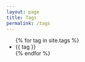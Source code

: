 ```yaml
---
layout: page
title: Tags
permalink: /tags
---
```


<ul>
  {% for tag in site.tags %}
    <li>{{ tag }}</li>
  {% endfor %}
</ul>
